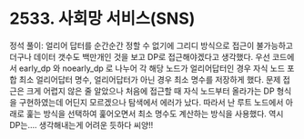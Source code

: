 # 2533. 사회망 서비스(SNS)

정석 풀이:
얼리어 답터를 순간순간 정할 수 없기에 그리디 방식으로 접근이 불가능하고 더구나 데이터 갯수도 백만개인 것을 보고 DP로 접근해야겠다고 생각했다.
우선 코드에서 early_dp 와 noearly_dp 로 나누어 각 해당 노드가 얼리어답터인 경우 자식 노드 포합 최소 얼리어답터 명수, 얼리어답터가 아닌 경우 최소 명수를 저장하게 했다.
문제 접근은 크게 어렵지 않은 줄 알았으나 처음에 접근할 때 자식 노드부터 올라가는 DP 형식을 구현하였는데 어딘지 모르겠으나 탐색에서 에러가 났다. 따라서 난 루트 노드에서 아래로 훑는 방식을 선택하여 훑어오면서 최소 명수도 계산하는 방식을 사용했다.
역시 DP는.... 생각해내는게 어려운 듯하다 씨양!!